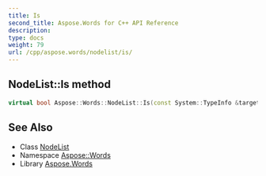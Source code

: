 ```yaml
---
title: Is
second_title: Aspose.Words for C++ API Reference
description: 
type: docs
weight: 79
url: /cpp/aspose.words/nodelist/is/
---
```

## NodeList::Is method




```cpp
virtual bool Aspose::Words::NodeList::Is(const System::TypeInfo &target) const override
```

## See Also

* Class [NodeList](../)
* Namespace [Aspose::Words](../../)
* Library [Aspose.Words](../../../)
